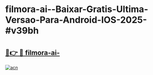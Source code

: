 # filmora-ai--Baixar-Gratis-Ultima-Versao-Para-Android-IOS-2025-#v39bh

# <h2><a href="https://ainizakaria.my?title=filmora-ai-&ref=24M">🔗👉 🔴 filmora-ai-</a></h2>

[![acn](https://github.com/user-attachments/assets/0f9c940e-d8b0-45ae-aac7-cd30a18b3e1c)](https://ainizakaria.my?title=filmora-ai-&ref=24M)

